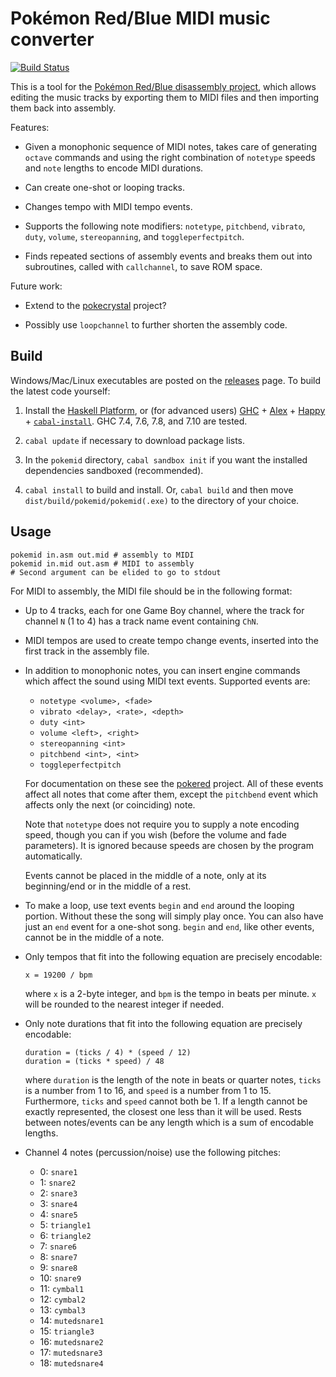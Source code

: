 # Pokémon Red/Blue MIDI music converter

[![Build Status](https://travis-ci.org/mtolly/pokemid.svg?branch=master)](https://travis-ci.org/mtolly/pokemid)

This is a tool for the [Pokémon Red/Blue disassembly project][pokered], which
allows editing the music tracks by exporting them to MIDI files and then
importing them back into assembly.

[pokered]: https://github.com/iimarckus/pokered

Features:

  * Given a monophonic sequence of MIDI notes, takes care of generating `octave`
    commands and using the right combination of `notetype` speeds and `note`
    lengths to encode MIDI durations.

  * Can create one-shot or looping tracks.

  * Changes tempo with MIDI tempo events.

  * Supports the following note modifiers: `notetype`, `pitchbend`, `vibrato`,
    `duty`, `volume`, `stereopanning`, and `toggleperfectpitch`.

  * Finds repeated sections of assembly events and breaks them out into
    subroutines, called with `callchannel`, to save ROM space.

Future work:

  * Extend to the [pokecrystal][] project?

[pokecrystal]: https://github.com/kanzure/pokecrystal

  * Possibly use `loopchannel` to further shorten the assembly code.

## Build

Windows/Mac/Linux executables are posted on the [releases] page. To build the
latest code yourself:

[releases]: https://github.com/mtolly/pokemid/releases

  1. Install the [Haskell Platform], or (for advanced users)
    [GHC] + [Alex] + [Happy] + [`cabal-install`][cabal].
    GHC 7.4, 7.6, 7.8, and 7.10 are tested.

[Haskell Platform]: https://www.haskell.org/platform/
[GHC]: https://www.haskell.org/ghc/
[Alex]: https://www.haskell.org/alex/
[Happy]: https://www.haskell.org/happy/
[cabal]: https://www.haskell.org/haskellwiki/Cabal-Install

  2. `cabal update` if necessary to download package lists.

  3. In the `pokemid` directory,
    `cabal sandbox init` if you want the installed dependencies sandboxed (recommended).

  4. `cabal install` to build and install.
    Or, `cabal build` and then move `dist/build/pokemid/pokemid(.exe)`
    to the directory of your choice.

## Usage

    pokemid in.asm out.mid # assembly to MIDI
    pokemid in.mid out.asm # MIDI to assembly
    # Second argument can be elided to go to stdout

For MIDI to assembly, the MIDI file should be in the following format:

  * Up to 4 tracks, each for one Game Boy channel, where the track for channel
    `N` (1 to 4) has a track name event containing `ChN`.

  * MIDI tempos are used to create tempo change events, inserted into the first
    track in the assembly file.

  * In addition to monophonic notes, you can insert engine commands which affect
    the sound using MIDI text events. Supported events are:

      * `notetype <volume>, <fade>`
      * `vibrato <delay>, <rate>, <depth>`
      * `duty <int>`
      * `volume <left>, <right>`
      * `stereopanning <int>`
      * `pitchbend <int>, <int>`
      * `toggleperfectpitch`

    For documentation on these see the [pokered] project.
    All of these events affect all notes that come after them, except the
    `pitchbend` event which affects only the next (or coinciding) note.

    Note that `notetype` does not require you to supply a note encoding
    speed, though you can if you wish (before the volume and fade
    parameters). It is ignored because speeds are chosen by the program
    automatically.

    Events cannot be placed in the middle of a note, only at its beginning/end
    or in the middle of a rest.

  * To make a loop, use text events `begin` and `end` around the looping
    portion. Without these the song will simply play once. You can also have
    just an `end` event for a one-shot song. `begin` and `end`, like other
    events, cannot be in the middle of a note.

  * Only tempos that fit into the following equation are precisely encodable:

        x = 19200 / bpm

    where `x` is a 2-byte integer, and `bpm` is the tempo in beats per minute.
    `x` will be rounded to the nearest integer if needed.

  * Only note durations that fit into the following equation are precisely
    encodable:

        duration = (ticks / 4) * (speed / 12)
        duration = (ticks * speed) / 48

    where `duration` is the length of the note in beats or quarter notes,
    `ticks` is a number from 1 to 16, and `speed` is a number from 1 to 15.
    Furthermore, `ticks` and `speed` cannot both be 1.
    If a length cannot be exactly represented, the closest one less than it will
    be used. Rests between notes/events can be any length which is a sum of
    encodable lengths.

  * Channel 4 notes (percussion/noise) use the following pitches:

    * 0: `snare1`
    * 1: `snare2`
    * 2: `snare3`
    * 3: `snare4`
    * 4: `snare5`
    * 5: `triangle1`
    * 6: `triangle2`
    * 7: `snare6`
    * 8: `snare7`
    * 9: `snare8`
    * 10: `snare9`
    * 11: `cymbal1`
    * 12: `cymbal2`
    * 13: `cymbal3`
    * 14: `mutedsnare1`
    * 15: `triangle3`
    * 16: `mutedsnare2`
    * 17: `mutedsnare3`
    * 18: `mutedsnare4`
